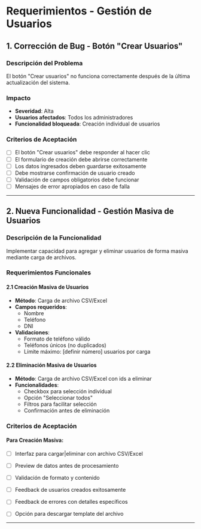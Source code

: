 # Requerimientos - Gestión de Usuarios


## 1. Corrección de Bug - Botón "Crear Usuarios"

### Descripción del Problema
El botón "Crear usuarios" no funciona correctamente después de la última actualización del sistema.

### Impacto
- **Severidad**: Alta
- **Usuarios afectados**: Todos los administradores
- **Funcionalidad bloqueada**: Creación individual de usuarios

### Criterios de Aceptación
- [ ] El botón "Crear usuarios" debe responder al hacer clic
- [ ] El formulario de creación debe abrirse correctamente
- [ ] Los datos ingresados deben guardarse exitosamente
- [ ] Debe mostrarse confirmación de usuario creado
- [ ] Validación de campos obligatorios debe funcionar
- [ ] Mensajes de error apropiados en caso de falla

---

## 2. Nueva Funcionalidad - Gestión Masiva de Usuarios

### Descripción de la Funcionalidad
Implementar capacidad para agregar y eliminar usuarios de forma masiva mediante carga de archivos.

### Requerimientos Funcionales

#### 2.1 Creación Masiva de Usuarios
- **Método**: Carga de archivo CSV/Excel
- **Campos requeridos**: 
  - Nombre
  - Teléfono
  - DNI
- **Validaciones**:
  - Formato de teléfono válido
  - Teléfonos únicos (no duplicados)
  - Límite máximo: [definir número] usuarios por carga

#### 2.2 Eliminación Masiva de Usuarios
- **Método**: Carga de archivo CSV/Excel con ids a eliminar
- **Funcionalidades**:
  - Checkbox para selección individual
  - Opción "Seleccionar todos"
  - Filtros para facilitar selección
  - Confirmación antes de eliminación


### Criterios de Aceptación

#### Para Creación Masiva:
- [ ] Interfaz para cargar|eliminar con archivo CSV/Excel
- [ ] Preview de datos antes de procesamiento
- [ ] Validación de formato y contenido
- [ ] Feedback de usuarios creados exitosamente
- [ ] Feedback de errores con detalles específicos
- [ ] Opción para descargar template del archivo


---
